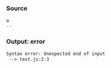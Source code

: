 ### Source
```js
a
--
```

### Output: error
```txt
Syntax error: Unexpected end of input
 --> test.js:2:3
```
